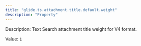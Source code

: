 ```yaml
---
title: "glide.ts.attachment.title.default.weight"
description: "Property"
---
```


Description: Text Search attachment title weight for V4 format.

Value: `1`